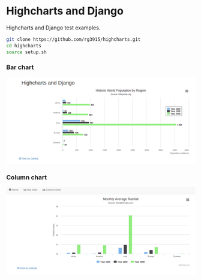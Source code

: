 # Highcharts and Django

Highcharts and Django test examples.

```bash
git clone https://github.com/rg3915/highcharts.git
cd highcharts
source setup.sh
```

### Bar chart

![img](img/basic_bar.png)

### Column chart

![img](img/columnchart.png)